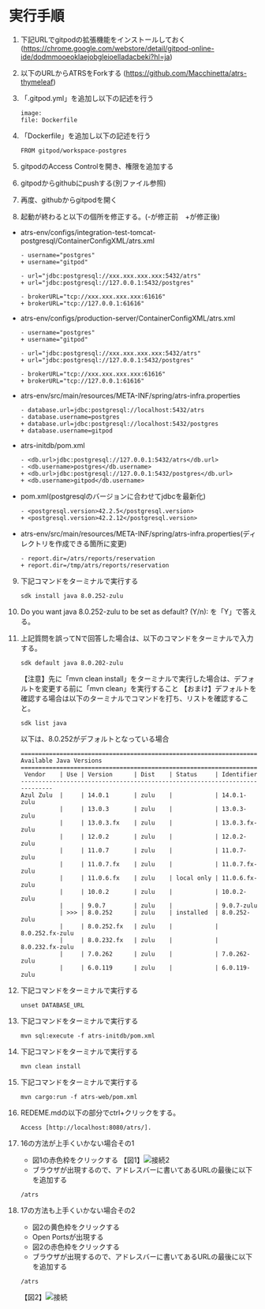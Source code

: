 # 実行手順

1. 下記URLでgitpodの拡張機能をインストールしておく
(https://chrome.google.com/webstore/detail/gitpod-online-ide/dodmmooeoklaejobgleioelladacbeki?hl=ja)
2. 以下のURLからATRSをForkする
(https://github.com/Macchinetta/atrs-thymeleaf)
3. 「.gitpod.yml」を追加し以下の記述を行う
    ```
    image:
    file: Dockerfile
    ```
4. 「Dockerfile」を追加し以下の記述を行う
    ```
    FROM gitpod/workspace-postgres
    ```

5. gitpodのAccess Controlを開き、権限を追加する

6. gitpodからgithubにpushする(別ファイル参照)

7. 再度、githubからgitpodを開く

8. 起動が終わると以下の個所を修正する。(-が修正前　+が修正後)

- atrs-env/configs/integration-test-tomcat-postgresql/ContainerConfigXML/atrs.xml
    ```
    - username="postgres"
    + username="gitpod"

    - url="jdbc:postgresql://xxx.xxx.xxx.xxx:5432/atrs"
    + url="jdbc:postgresql://127.0.0.1:5432/postgres"

    - brokerURL="tcp://xxx.xxx.xxx.xxx:61616"
    + brokerURL="tcp://127.0.0.1:61616"
    ```

- atrs-env/configs/production-server/ContainerConfigXML/atrs.xml

    ```
    - username="postgres"
    + username="gitpod"

    - url="jdbc:postgresql://xxx.xxx.xxx.xxx:5432/atrs"
    + url="jdbc:postgresql://127.0.0.1:5432/postgres"

    - brokerURL="tcp://xxx.xxx.xxx.xxx:61616"
    + brokerURL="tcp://127.0.0.1:61616"
    ```

- atrs-env/src/main/resources/META-INF/spring/atrs-infra.properties
    ```
    - database.url=jdbc:postgresql://localhost:5432/atrs
    - database.username=postgres
    + database.url=jdbc:postgresql://localhost:5432/postgres
    + database.username=gitpod
    ```
- atrs-initdb/pom.xml
    ```
    - <db.url>jdbc:postgresql://127.0.0.1:5432/atrs</db.url>
    - <db.username>postgres</db.username>
    + <db.url>jdbc:postgresql://127.0.0.1:5432/postgres</db.url>
    + <db.username>gitpod</db.username>
    ```

- pom.xml(postgresqlのバージョンに合わせてjdbcを最新化)
    ```
    - <postgresql.version>42.2.5</postgresql.version>
    + <postgresql.version>42.2.12</postgresql.version>
    ```

- atrs-env/src/main/resources/META-INF/spring/atrs-infra.properties(ディレクトリを作成できる箇所に変更)
    ```
    - report.dir=/atrs/reports/reservation
    + report.dir=/tmp/atrs/reports/reservation
    ```

9. 下記コマンドをターミナルで実行する
    ```
    sdk install java 8.0.252-zulu
    ```
10. Do you want java 8.0.252-zulu to be set as default? (Y/n): を「Y」で答える。
11. 上記質問を誤ってNで回答した場合は、以下のコマンドをターミナルで入力する。
    ```
    sdk default java 8.0.202-zulu
    ```
    【注意】先に「mvn clean install」をターミナルで実行した場合は、デフォルトを変更する前に「mvn clean」を実行すること
    【おまけ】デフォルトを確認する場合は以下のターミナルでコマンドを打ち、リストを確認すること。
    ```
    sdk list java
    ```
    以下は、8.0.252がデフォルトとなっている場合
    ```
    ============================================================================
    Available Java Versions
    ============================================================================
     Vendor    | Use | Version      | Dist    | Status     | Identifier
    ----------------------------------------------------------------------------
    Azul Zulu  |     | 14.0.1       | zulu    |            | 14.0.1-zulu         
               |     | 13.0.3       | zulu    |            | 13.0.3-zulu         
               |     | 13.0.3.fx    | zulu    |            | 13.0.3.fx-zulu      
               |     | 12.0.2       | zulu    |            | 12.0.2-zulu         
               |     | 11.0.7       | zulu    |            | 11.0.7-zulu         
               |     | 11.0.7.fx    | zulu    |            | 11.0.7.fx-zulu      
               |     | 11.0.6.fx    | zulu    | local only | 11.0.6.fx-zulu      
               |     | 10.0.2       | zulu    |            | 10.0.2-zulu         
               |     | 9.0.7        | zulu    |            | 9.0.7-zulu          
               | >>> | 8.0.252      | zulu    | installed  | 8.0.252-zulu        
               |     | 8.0.252.fx   | zulu    |            | 8.0.252.fx-zulu     
               |     | 8.0.232.fx   | zulu    |            | 8.0.232.fx-zulu     
               |     | 7.0.262      | zulu    |            | 7.0.262-zulu        
               |     | 6.0.119      | zulu    |            | 6.0.119-zulu    
    ```
12. 下記コマンドをターミナルで実行する
    ```
    unset DATABASE_URL
    ```
13. 下記コマンドをターミナルで実行する
    ```
    mvn sql:execute -f atrs-initdb/pom.xml
    ```
14. 下記コマンドをターミナルで実行する
    ```
    mvn clean install
    ```
15. 下記コマンドをターミナルで実行する
    ```
    mvn cargo:run -f atrs-web/pom.xml
    ```
16. REDEME.mdの以下の部分でctrl+クリックをする。
    ```
    Access [http://localhost:8080/atrs/].
    ```
17. 16の方法が上手くいかない場合その1
    - 図1の赤色枠をクリックする
    【図1】![接続2](C:\Users\U646666\Desktop\資料\接続2.png)
    - ブラウザが出現するので、アドレスバーに書いてあるURLの最後に以下を追加する
    
    ```
    /atrs
    ```

18. 17の方法も上手くいかない場合その2
    
    - 図2の黄色枠をクリックする
    - Open Portsが出現する
    - 図2の赤色枠をクリックする
    - ブラウザが出現するので、アドレスバーに書いてあるURLの最後に以下を追加する
    ```
    /atrs
    ```
    【図2】![接続](C:\Users\U646666\Desktop\資料\接続.png)
